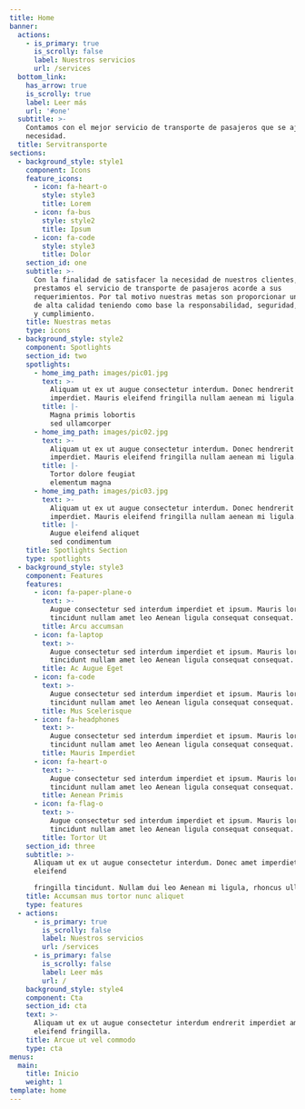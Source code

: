 ```yaml
---
title: Home
banner:
  actions:
    - is_primary: true
      is_scrolly: false
      label: Nuestros servicios
      url: /services
  bottom_link:
    has_arrow: true
    is_scrolly: true
    label: Leer más
    url: '#one'
  subtitle: >-
    Contamos con el mejor servicio de transporte de pasajeros que se ajusta a su
    necesidad.
  title: Servitransporte
sections:
  - background_style: style1
    component: Icons
    feature_icons:
      - icon: fa-heart-o
        style: style3
        title: Lorem
      - icon: fa-bus
        style: style2
        title: Ipsum
      - icon: fa-code
        style: style3
        title: Dolor
    section_id: one
    subtitle: >-
      Con la finalidad de satisfacer la necesidad de nuestros clientes,
      prestamos el servicio de transporte de pasajeros acorde a sus
      requerimientos. Por tal motivo nuestras metas son proporcionar un servicio
      de alta calidad teniendo como base la responsabilidad, seguridad, respeto
      y cumplimiento.
    title: Nuestras metas
    type: icons
  - background_style: style2
    component: Spotlights
    section_id: two
    spotlights:
      - home_img_path: images/pic01.jpg
        text: >-
          Aliquam ut ex ut augue consectetur interdum. Donec hendrerit
          imperdiet. Mauris eleifend fringilla nullam aenean mi ligula.
        title: |-
          Magna primis lobortis
          sed ullamcorper
      - home_img_path: images/pic02.jpg
        text: >-
          Aliquam ut ex ut augue consectetur interdum. Donec hendrerit
          imperdiet. Mauris eleifend fringilla nullam aenean mi ligula.
        title: |-
          Tortor dolore feugiat
          elementum magna
      - home_img_path: images/pic03.jpg
        text: >-
          Aliquam ut ex ut augue consectetur interdum. Donec hendrerit
          imperdiet. Mauris eleifend fringilla nullam aenean mi ligula.
        title: |-
          Augue eleifend aliquet
          sed condimentum
    title: Spotlights Section
    type: spotlights
  - background_style: style3
    component: Features
    features:
      - icon: fa-paper-plane-o
        text: >-
          Augue consectetur sed interdum imperdiet et ipsum. Mauris lorem
          tincidunt nullam amet leo Aenean ligula consequat consequat.
        title: Arcu accumsan
      - icon: fa-laptop
        text: >-
          Augue consectetur sed interdum imperdiet et ipsum. Mauris lorem
          tincidunt nullam amet leo Aenean ligula consequat consequat.
        title: Ac Augue Eget
      - icon: fa-code
        text: >-
          Augue consectetur sed interdum imperdiet et ipsum. Mauris lorem
          tincidunt nullam amet leo Aenean ligula consequat consequat.
        title: Mus Scelerisque
      - icon: fa-headphones
        text: >-
          Augue consectetur sed interdum imperdiet et ipsum. Mauris lorem
          tincidunt nullam amet leo Aenean ligula consequat consequat.
        title: Mauris Imperdiet
      - icon: fa-heart-o
        text: >-
          Augue consectetur sed interdum imperdiet et ipsum. Mauris lorem
          tincidunt nullam amet leo Aenean ligula consequat consequat.
        title: Aenean Primis
      - icon: fa-flag-o
        text: >-
          Augue consectetur sed interdum imperdiet et ipsum. Mauris lorem
          tincidunt nullam amet leo Aenean ligula consequat consequat.
        title: Tortor Ut
    section_id: three
    subtitle: >-
      Aliquam ut ex ut augue consectetur interdum. Donec amet imperdiet
      eleifend  

      fringilla tincidunt. Nullam dui leo Aenean mi ligula, rhoncus ullamcorper.
    title: Accumsan mus tortor nunc aliquet
    type: features
  - actions:
      - is_primary: true
        is_scrolly: false
        label: Nuestros servicios
        url: /services
      - is_primary: false
        is_scrolly: false
        label: Leer más
        url: /
    background_style: style4
    component: Cta
    section_id: cta
    text: >-
      Aliquam ut ex ut augue consectetur interdum endrerit imperdiet amet
      eleifend fringilla.
    title: Arcue ut vel commodo
    type: cta
menus:
  main:
    title: Inicio
    weight: 1
template: home
---
```


